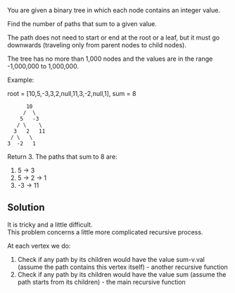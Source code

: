 You are given a binary tree in which each node contains an integer value.

Find the number of paths that sum to a given value.

The path does not need to start or end at the root or a leaf, but it must go downwards (traveling only from parent nodes to child nodes).

The tree has no more than 1,000 nodes and the values are in the range -1,000,000 to 1,000,000.

Example:

root = [10,5,-3,3,2,null,11,3,-2,null,1], sum = 8

	      10
	     /  \
	    5   -3
	   / \    \
	  3   2   11
	 / \   \
	3  -2   1

Return 3. The paths that sum to 8 are:

1.  5 -> 3
2.  5 -> 2 -> 1
3. -3 -> 11

## Solution

It is tricky and a little difficult.  
This problem concerns a little more complicated recursive process.

At each vertex we do:
1. Check if any path by its children would have the value sum-v.val (assume the path contains this vertex itself) - another recursive function
2. Check if any path by its children would have the value sum (assume the path starts from its children) - the main recursive function